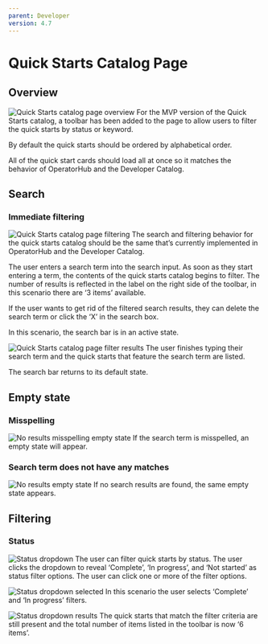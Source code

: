 ```yaml
---
parent: Developer
version: 4.7
---
```


# Quick Starts Catalog Page

## Overview

![Quick Starts catalog page overview](img/1-quickstarts-catalog-page.png)
For the MVP version of the Quick Starts catalog, a toolbar has been added to the page to allow users to filter the quick starts by status or keyword.

By default the quick starts should be ordered by alphabetical order.    

All of the quick start cards should load all at once so it matches the behavior of OperatorHub and the Developer Catalog.

## Search
### Immediate filtering

![Quick Starts catalog page filtering](img/2-quickstarts-catalog-filtering.png)
The search and filtering behavior for the quick starts catalog should be the same that’s currently implemented in OperatorHub and the Developer Catalog.

The user enters a search term into the search input. As soon as they start entering a term, the contents of the quick starts catalog begins to filter. The number of results is reflected in the label on the right side of the toolbar, in this scenario there are ‘3 items’ available.

If the user wants to get rid of the filtered search results, they can delete the search term or click the ‘X’ in the search box.

In this scenario, the search bar is in an active state.

![Quick Starts catalog page filter results](img/3-quickstarts-catalog-filter-results.png)
The user finishes typing their search term and the quick starts that feature the search term are listed.

The search bar returns to its default state.

## Empty state
### Misspelling

![No results misspelling empty state](img/4-quickstarts-catalog-no-results-misspelling.png)
If the search term is misspelled, an empty state will appear.

### Search term does not have any matches

![No results empty state](img/5-quickstarts-catalog-no-results.png)
If no search results are found, the same empty state appears.  

## Filtering
### Status

![Status dropdown](img/6-quickstarts-catalog-status-dropdown.png)
The user can filter quick starts by status. The user clicks the dropdown to reveal ‘Complete’, ‘In progress’, and ‘Not started’ as status filter options. The user can click one or more of the filter options.

![Status dropdown selected](img/7-quickstarts-catalog-status-dropdown-selected.png)
In this scenario the user selects ‘Complete’ and ‘In progress’ filters.

![Status dropdown results](img/8-quickstarts-catalog-status-dropdown-results.png)
The quick starts that match the filter criteria are still present and the total number of items listed in the toolbar is now ‘6 items’.
